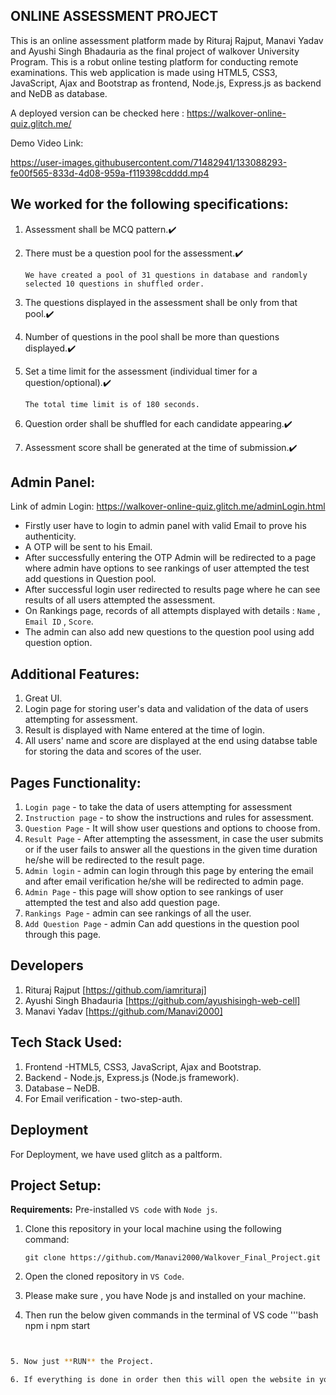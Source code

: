 ## ONLINE ASSESSMENT PROJECT
This is an online assessment platform made by Rituraj Rajput, Manavi Yadav and Ayushi Singh Bhadauria as the final project of walkover University Program. This is a robut online testing platform for conducting remote examinations. This web application is made using HTML5, CSS3, JavaScript, Ajax and Bootstrap as frontend, Node.js, Express.js as backend and NeDB as database.

A deployed version can be checked here :  https://walkover-online-quiz.glitch.me/

Demo Video Link:

https://user-images.githubusercontent.com/71482941/133088293-fe00f565-833d-4d08-959a-f119398cdddd.mp4


## We worked for the following specifications:
1. Assessment shall be MCQ pattern.✔️

2. There must be a question pool for the assessment.✔️
   
   `We have created a pool of 31 questions in database and randomly selected 10 questions in shuffled order.`
  
3. The questions displayed in the assessment shall be only from that pool.✔️

4. Number of questions in the pool shall be more than questions displayed.✔️

5. Set a time limit for the assessment (individual timer for a question/optional).✔️ 
   
   `The total time limit is of 180 seconds.`

6. Question order shall be shuffled for each candidate appearing.✔️

7. Assessment score shall be generated at the time of submission.✔️

## Admin Panel:

Link of admin Login: https://walkover-online-quiz.glitch.me/adminLogin.html

 - Firstly user have to login to admin panel with valid Email to prove his authenticity.
 - A OTP will be sent to his Email.
 - After successfully entering the OTP Admin will be  redirected to a page where  admin have options to see rankings
     of user attempted the test add questions in Question pool.
 - After successful login user redirected to results page where he can see results of all users attempted the assessment.
 - On Rankings page, records of all attempts displayed with details : `Name` , `Email ID` , `Score`.
 - The admin can also add new questions to the question pool using add question option.


## Additional Features: 
1. Great UI.
2. Login page for storing user's data and validation of the data of users attempting for assessment.
3. Result is displayed with Name entered at the time of login.
4. All users' name and score are displayed at the end using databse table for storing the data and scores of the user.

  

## Pages Functionality:
   1. `Login page` - to take the data of users attempting for assessment
   2. `Instruction page` - to show the instructions and  rules for assessment. 
   3. `Question Page` - It will show user questions and options to choose from.
   4. `Result Page` - After attempting the assessment, in case the user submits or if the user fails to answer all the questions
                    in the given time duration he/she will be redirected to the result page.
   5. `Admin login` - admin can login through this page by entering the email and after email verification he/she will be redirected to admin page.
   6. `Admin Page` - this page will show option to see rankings of user attempted the test and also add question page.
   7. `Rankings Page` - admin can see rankings of all the user.
   8. `Add Question Page` - admin Can add questions in the question pool through this page.


## Developers
1. Rituraj Rajput [https://github.com/iamrituraj]
2. Ayushi Singh Bhadauria [https://github.com/ayushisingh-web-cell]
3. Manavi Yadav [https://github.com/Manavi2000]

## Tech Stack Used: 
1. Frontend -HTML5, CSS3, JavaScript, Ajax and Bootstrap.
2. Backend - Node.js, Express.js (Node.js framework).
3. Database – NeDB.
4. For Email verification - two-step-auth.


## Deployment
For Deployment, we have used glitch as a paltform.



## Project Setup: 

**Requirements:** Pre-installed `VS code` with `Node js`.

1. Clone this repository in your local machine using the following command:

    ```git
    git clone https://github.com/Manavi2000/Walkover_Final_Project.git
    ```

2. Open the cloned repository in `VS Code`.

3. Please make sure , you have Node js and installed on your machine. 
4. Then run the below given commands in the terminal of VS code '''bash
npm i
npm start
```bash


5. Now just **RUN** the Project.

6. If everything is done in order then this will open the website in your local machine at http://localhost:3000/ 
